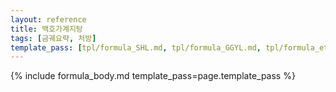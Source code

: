```yaml
---
layout: reference
title: 백호가계지탕
tags: [금궤요략, 처방]
template_pass: [tpl/formula_SHL.md, tpl/formula_GGYL.md, tpl/formula_etc.md]
---
```


{% include formula_body.md template_pass=page.template_pass %}
